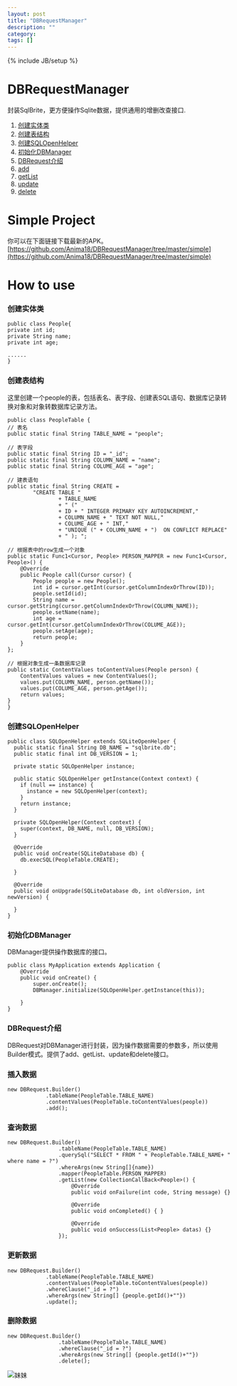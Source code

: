 ```yaml
---
layout: post
title: "DBRequestManager"
description: ""
category: 
tags: []
---
```

{% include JB/setup %}

# DBRequestManager
封装SqlBrite，更方便操作Sqlite数据，提供通用的增删改查接口.   
 
1. [创建实体类](https://github.com/Anima18/DBRequestManager/blob/master/README.md#createBean)  
2. [创建表结构](#createTable)  
3. [创建SQLOpenHelper](#createHelper)  
4. [初始化DBManager](#initDB)  
5. [DBRequest介绍](#DBRequest)  
6. [add](#add)  
7. [getList](#getList)  
8. [update](#update)  
9. [delete](#delete)  

# Simple Project
你可以在下面链接下载最新的APK。[https://github.com/Anima18/DBRequestManager/tree/master/simple](https://github.com/Anima18/DBRequestManager/tree/master/simple)

# How to use

### <span id = "createBean">创建实体类</span>
    public class People{
    private int id;
    private String name;
    private int age;

    ......
	}

### <span id = "createTable">创建表结构</span>  
这里创建一个people的表，包括表名、表字段、创建表SQL语句、数据库记录转换对象和对象转数据库记录方法。  

    public class PeopleTable {
    // 表名
    public static final String TABLE_NAME = "people";

    // 表字段
    public static final String ID = "_id";
    public static final String COLUMN_NAME = "name";
    public static final String COLUME_AGE = "age";

    // 建表语句
    public static final String CREATE =
            "CREATE TABLE "
                    + TABLE_NAME
                    + " ("
                    + ID + " INTEGER PRIMARY KEY AUTOINCREMENT,"
                    + COLUMN_NAME + " TEXT NOT NULL,"
                    + COLUME_AGE + " INT,"
                    + "UNIQUE (" + COLUMN_NAME + ")  ON CONFLICT REPLACE"
                    + " ); ";

    // 根据表中的row生成一个对象
    public static Func1<Cursor, People> PERSON_MAPPER = new Func1<Cursor, People>() {
        @Override
        public People call(Cursor cursor) {
            People people = new People();
            int id = cursor.getInt(cursor.getColumnIndexOrThrow(ID));
            people.setId(id);
            String name = cursor.getString(cursor.getColumnIndexOrThrow(COLUMN_NAME));
            people.setName(name);
            int age = cursor.getInt(cursor.getColumnIndexOrThrow(COLUME_AGE));
            people.setAge(age);
            return people;
        }
    };

    // 根据对象生成一条数据库记录
    public static ContentValues toContentValues(People person) {
        ContentValues values = new ContentValues();
        values.put(COLUMN_NAME, person.getName());
        values.put(COLUME_AGE, person.getAge());
        return values;
    }
	}  

### <span id = "createHelper">创建SQLOpenHelper</span>  
    public class SQLOpenHelper extends SQLiteOpenHelper {
	  public static final String DB_NAME = "sqlbrite.db";
	  public static final int DB_VERSION = 1;
	
	  private static SQLOpenHelper instance;
	
	  public static SQLOpenHelper getInstance(Context context) {
	    if (null == instance) {
	      instance = new SQLOpenHelper(context);
	    }
	    return instance;
	  }
	
	  private SQLOpenHelper(Context context) {
	    super(context, DB_NAME, null, DB_VERSION);
	  }
	
	  @Override
	  public void onCreate(SQLiteDatabase db) {
	    db.execSQL(PeopleTable.CREATE);
	
	  }
	
	  @Override
	  public void onUpgrade(SQLiteDatabase db, int oldVersion, int newVersion) {
	
	  }
	}

### <span id = "initDB">初始化DBManager</span> 
DBManager提供操作数据库的接口。  

    public class MyApplication extends Application {
	    @Override
	    public void onCreate() {
	        super.onCreate();
	        DBManager.initialize(SQLOpenHelper.getInstance(this));
	
	    }
	}

### <span id = "DBRequest">DBRequest介绍</span> 
DBRequest对DBManager进行封装，因为操作数据需要的参数多，所以使用Builder模式。提供了add、getList、update和delete接口。


### <span id = "add">插入数据</span>
    new DBRequest.Builder()
                .tableName(PeopleTable.TABLE_NAME)
                .contentValues(PeopleTable.toContentValues(people))
                .add();

### <span id = "getList">查询数据</span>
    new DBRequest.Builder()
                    .tableName(PeopleTable.TABLE_NAME)
                    .querySql("SELECT * FROM " + PeopleTable.TABLE_NAME+ " where name = ?")
                    .whereArgs(new String[]{name})
                    .mapper(PeopleTable.PERSON_MAPPER)
                    .getList(new CollectionCallBack<People>() {
                        @Override
                        public void onFailure(int code, String message) {}

                        @Override
                        public void onCompleted() { }

                        @Override
                        public void onSuccess(List<People> datas) {}
                    });

### <span id = "update">更新数据</span>  
    new DBRequest.Builder()
                .tableName(PeopleTable.TABLE_NAME)
                .contentValues(PeopleTable.toContentValues(people))
                .whereClause("_id = ?")
                .whereArgs(new String[] {people.getId()+""})
                .update();

### <span id = "delete">删除数据</span>
    new DBRequest.Builder()
                    .tableName(PeopleTable.TABLE_NAME)
                    .whereClause("_id = ?")
                    .whereArgs(new String[] {people.getId()+""})
                    .delete();

![妹妹]({{https://anima18.github.io}}/assets/sister.jpg)
